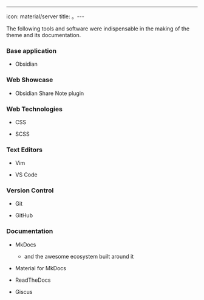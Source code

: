 ---
icon: material/server
title: 。---

The following tools and software were indispensable in the making of the theme
and its documentation.

### Base application

- Obsidian

### Web Showcase

- Obsidian Share Note plugin

### Web Technologies

- CSS

- SCSS

### Text Editors

- Vim

- VS Code

### Version Control

- Git

- GitHub

### Documentation

- MkDocs

  - and the awesome ecosystem built around it

- Material for MkDocs

- ReadTheDocs

- Giscus
